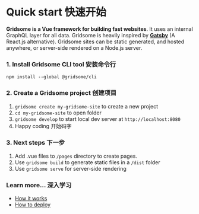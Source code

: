 # Quick start 快速开始
**Gridsome is a Vue framework for building fast websites**. It uses an internal GraphQL layer for all data. Gridsome is heavily inspired by **[Gatsby](https://gatsbyjs.org)** (A React.js alternative). Gridsome sites can be static generated, and hosted anywhere, or server-side rendered on a Node.js server.


### 1. Install Gridsome CLI tool 安装命令行
`npm install --global @gridsome/cli`

### 2. Create a Gridsome project 创建项目
1. `gridsome create my-gridsome-site` to create a new project </li>
2. `cd my-gridsome-site` to open folder
3. `gridsome develop` to start local dev server at `http://localhost:8080`
4. Happy coding 开始码字

### 3. Next steps 下一步
1. Add .vue files to `/pages` directory to create pages.
2. Use `gridsome build` to generate static files in a `/dist` folder
3. Use `gridsome serve` for server-side rendering


### Learn more... 深入学习

- [How it works](/docs/how-it-works)
- [How to deploy](/docs/deployment)
